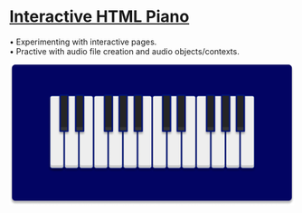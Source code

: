 # [Interactive HTML Piano](https://michaeltr7.github.io/HTML-Piano/)

• Experimenting with interactive pages. <br/>
• Practive with audio file creation and audio objects/contexts.

[<img src="Preview Image.png" width = "1000">](https://michaeltr7.github.io/HTML-Piano/)


